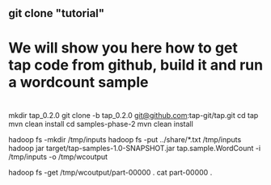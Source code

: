 #
## git clone "tutorial"
# We will show you here how to get tap code from github, build it and run a wordcount sample
# 

mkdir tap_0.2.0
git clone -b tap_0.2.0 git@github.com:tap-git/tap.git
cd tap
mvn clean install
cd samples-phase-2
mvn clean install

hadoop fs -mkdir /tmp/inputs
hadoop fs -put ../share/*.txt /tmp/inputs
hadoop jar target/tap-samples-1.0-SNAPSHOT.jar tap.sample.WordCount -i /tmp/inputs -o /tmp/wcoutput

hadoop fs -get /tmp/wcoutput/part-00000 .
cat part-00000 .
